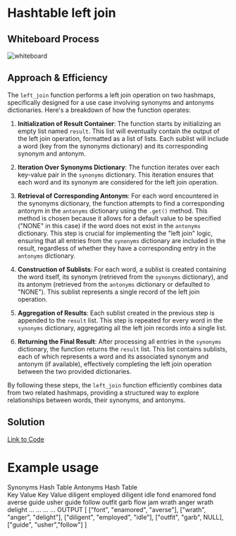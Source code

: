 # Hashtable left join



## Whiteboard Process
![whiteboard]()

## Approach & Efficiency

The `left_join` function performs a left join operation on two hashmaps, specifically designed for a use case involving synonyms and antonyms dictionaries. Here's a breakdown of how the function operates:

1. **Initialization of Result Container**: The function starts by initializing an empty list named `result`. This list will eventually contain the output of the left join operation, formatted as a list of lists. Each sublist will include a word (key from the synonyms dictionary) and its corresponding synonym and antonym.

2. **Iteration Over Synonyms Dictionary**: The function iterates over each key-value pair in the `synonyms` dictionary. This iteration ensures that each word and its synonym are considered for the left join operation.

3. **Retrieval of Corresponding Antonym**: For each word encountered in the synonyms dictionary, the function attempts to find a corresponding antonym in the `antonyms` dictionary using the `.get()` method. This method is chosen because it allows for a default value to be specified ("NONE" in this case) if the word does not exist in the `antonyms` dictionary. This step is crucial for implementing the "left join" logic, ensuring that all entries from the `synonyms` dictionary are included in the result, regardless of whether they have a corresponding entry in the `antonyms` dictionary.

4. **Construction of Sublists**: For each word, a sublist is created containing the word itself, its synonym (retrieved from the `synonyms` dictionary), and its antonym (retrieved from the `antonyms` dictionary or defaulted to "NONE"). This sublist represents a single record of the left join operation.

5. **Aggregation of Results**: Each sublist created in the previous step is appended to the `result` list. This step is repeated for every word in the `synonyms` dictionary, aggregating all the left join records into a single list.

6. **Returning the Final Result**: After processing all entries in the `synonyms` dictionary, the function returns the `result` list. This list contains sublists, each of which represents a word and its associated synonym and antonym (if available), effectively completing the left join operation between the two provided dictionaries.

By following these steps, the `left_join` function efficiently combines data from two related hashmaps, providing a structured way to explore relationships between words, their synonyms, and antonyms.


## Solution

[Link to Code](../../code_challenges/hashtable_left_join.py)

# Example usage

Synonyms Hash Table	 	 	Antonyms Hash Table	 
Key	Value	 	Key	Value
diligent	employed	 	diligent	idle
fond	enamored	 	fond	averse
guide	usher	 	guide	follow
outfit	garb	 	flow	jam
wrath	anger	 	wrath	delight
…	…	 	…	…
OUTPUT
[
   ["font", "enamored", "averse"],
   ["wrath", "anger", "delight"],
   ["diligent", "employed", "idle"],
   ["outfit", "garb", NULL],
   ["guide", "usher","follow"]
]